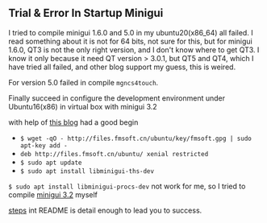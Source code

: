 ## Trial & Error In Startup Minigui

I tried to compile minigui 1.6.0 and 5.0 in my ubuntu20(x86_64) all failed. I read something about it is not for 64 bits, not sure for this, but for minigui 1.6.0, QT3 is not the only right version, and I don't know where to get QT3. I know it only because it need QT version > 3.0.1, but QT5 and QT4, which I have tried all failed, and other blog support my guess, this is weired. 

For version 5.0 failed in compile `mgncs4touch`.

Finally succeed in configure the development environment under Ubuntu16(x86) in virtual box with minigui 3.2

with help of [this blog](https://www.programmersought.com/article/192818300/) had a good begin

* `$ wget -qO - http://files.fmsoft.cn/ubuntu/key/fmsoft.gpg | sudo apt-key add -`
* `deb http://files.fmsoft.cn/ubuntu/ xenial restricted`
* `$ sudo apt update`
* `$ sudo apt install libminigui-ths-dev`

`$ sudo apt install libminigui-procs-dev` not work for me, so I tried to compile [minigui 3.2](https://github.com/VincentWei/build-minigui-3.2) myself

[steps](https://github.com/VincentWei/build-minigui-3.2#steps) int README is detail enough to lead you to success.
